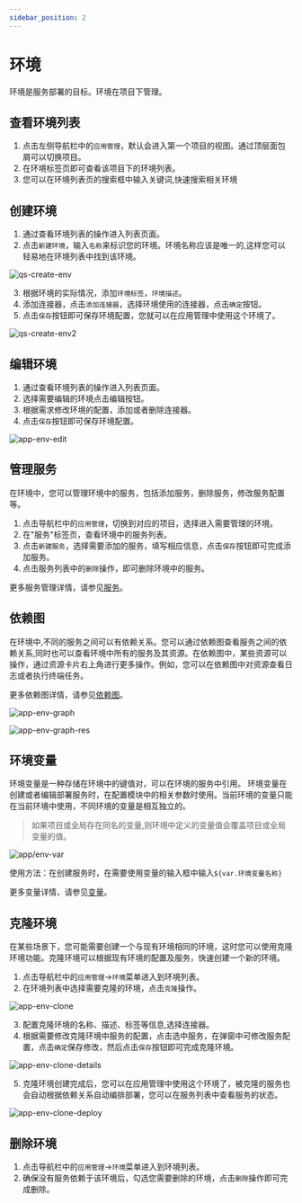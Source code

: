 ```yaml
---
sidebar_position: 2
---
```


# 环境

环境是服务部署的目标。环境在项目下管理。

## 查看环境列表

1. 点击左侧导航栏中的`应用管理`，默认会进入第一个项目的视图。通过顶层面包屑可以切换项目。
2. 在环境标签页即可查看该项目下的环境列表。
3. 您可以在环境列表页的搜索框中输入关键词,快速搜索相关环境

## 创建环境

1. 通过查看环境列表的操作进入列表页面。
2. 点击`新建环境`，输入`名称`来标识您的环境。环境名称应该是唯一的,这样您可以轻易地在环境列表中找到该环境。

![qs-create-env](/img/v0.4.0/quickstart/qs-create-env.png)

3. 根据环境的实际情况，添加`环境标签`，`环境描述`。
4. 添加连接器，点击`添加连接器`，选择环境使用的连接器，点击`确定`按钮。
5. 点击`保存`按钮即可保存环境配置，您就可以在应用管理中使用这个环境了。

![qs-create-env2](/img/v0.4.0/quickstart/qs-create-env2.png)

## 编辑环境

1. 通过查看环境列表的操作进入列表页面。
2. 选择需要编辑的环境点击编辑按钮。
3. 根据需求修改环境的配置，添加或者删除连接器。
4. 点击`保存`按钮即可保存环境配置。

![app-env-edit](/img/v0.4.0/application/environment/app-env-edit.png)

## 管理服务

在环境中，您可以管理环境中的服务，包括添加服务，删除服务，修改服务配置等。
1. 点击导航栏中的`应用管理`，切换到对应的项目，选择进入需要管理的环境。
2. 在"服务"标签页，查看环境中的服务列表。
3. 点击`新建服务`，选择需要添加的服务，填写相应信息，点击`保存`按钮即可完成添加服务。
5. 点击服务列表中的`删除`操作，即可删除环境中的服务。

更多服务管理详情，请参见[服务](/application/service)。

## 依赖图

在环境中,不同的服务之间可以有依赖关系。您可以通过依赖图查看服务之间的依赖关系,同时也可以查看环境中所有的服务及其资源。在依赖图中，某些资源可以操作，通过资源卡片右上角进行更多操作。例如，您可以在依赖图中对资源查看日志或者执行终端任务。

更多依赖图详情，请参见[依赖图](/application/graph)。

![app-env-graph](/img/v0.4.0/application/environment/app-env-graph.png)

![app-env-graph-res](/img/v0.4.0/application/environment/app-env-graph-res.png)

## 环境变量

环境变量是一种存储在环境中的键值对，可以在环境的服务中引用。 环境变量在创建或者编辑部署服务时，在配置模块中的相关参数时使用。当前环境的变量只能在当前环境中使用，不同环境的变量是相互独立的。
> 如果项目或全局存在同名的变量,则环境中定义的变量值会覆盖项目或全局变量的值。

![app/env-var](/img/v0.4.0/application/environment/app-env-var.png)

使用方法：在创建服务时，在需要使用变量的输入框中输入`${var.环境变量名称}`

更多变量详情，请参见[变量](/operation/variable)。

## 克隆环境

在某些场景下，您可能需要创建一个与现有环境相同的环境，这时您可以使用克隆环境功能。克隆环境可以根据现有环境的配置及服务，快速创建一个新的环境。
1. 点击导航栏中的`应用管理`->`环境`菜单进入到环境列表。
2. 在环境列表中选择需要克隆的环境，点击`克隆`操作。

![app-env-clone](/img/v0.4.0/application/environment/app-env-clone.png)

3. 配置克隆环境的名称、描述、标签等信息,选择连接器。
4. 根据需要修改克隆环境中服务的配置，点击选中服务，在弹窗中可修改服务配置，点击`确定`保存修改，然后点击`保存`按钮即可完成克隆环境。

![app-env-clone-details](/img/v0.4.0/application/environment/app-env-clone-details.png)

5. 克隆环境创建完成后，您可以在应用管理中使用这个环境了，被克隆的服务也会自动根据依赖关系自动编排部署，您可以在服务列表中查看服务的状态。

![app-env-clone-deploy](/img/v0.4.0/application/environment/app-env-clone-deploy.png)

## 删除环境

1. 点击导航栏中的`应用管理`->`环境`菜单进入到环境列表。
2. 确保没有服务依赖于该环境后，勾选您需要删除的环境，点击`删除`操作即可完成删除。
